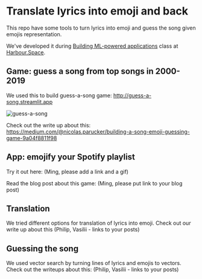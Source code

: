 # Translate lyrics into emoji and back

This repo have some tools to turn lyrics into emoji and guess the song given emojis representation.

We've developed it during [Building ML-powered applications](https://harbour.space/data-science/courses/building-ml-powered-application-alexander-guschin-960) class at [Harbour.Space](https://harbour.space).

## Game: guess a song from top songs in 2000-2019

We used this to build guess-a-song game: http://guess-a-song.streamlit.app

![guess-a-song](https://github.com/aguschin/lyrics2emoji/assets/6797716/c1a7fe0a-c515-4205-960d-179d75be9d91)

Check out the write up about this: https://medium.com/@nicolas.parucker/building-a-song-emoji-guessing-game-9a04f8811f98

## App: emojify your Spotify playlist

Try it out here: (Ming, please add a link and a gif)

Read the blog post about this game: (Ming, please put link to your blog post)

## Translation

We tried different options for translation of lyrics into emoji. Check out our write up about this (Philip, Vasilii - links to your posts)

## Guessing the song

We used vector search by turning lines of lyrics and emojis to vectors. Check out the writeups about this: (Philip, Vasilii - links to your posts)
